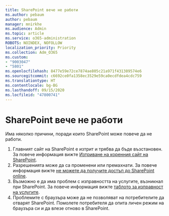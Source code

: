 ```yaml
---
title: SharePoint вече не работи
ms.author: pebaum
author: pebaum
manager: mnirkhe
ms.audience: Admin
ms.topic: article
ms.service: o365-administration
ROBOTS: NOINDEX, NOFOLLOW
localization_priority: Priority
ms.collection: Adm_O365
ms.custom:
- "9003047"
- "5801"
ms.openlocfilehash: 8477e59e72ce7874ae805c21a971f431389574e6
ms.sourcegitcommit: c6692ce0fa1358ec3529e59ca0ecdfdea4cdc759
ms.translationtype: HT
ms.contentlocale: bg-BG
ms.lasthandoff: 09/15/2020
ms.locfileid: "47800741"
---
```

# <a name="sharepoint-is-no-longer-working"></a>SharePoint вече не работи

Има няколко причини, поради които SharePoint може повече да не работи.

1. Главният сайт на SharePoint е изтрит и трябва да бъде възстановен. За повече информация вижте [Изтриване на коренния сайт на SharePoint](https://docs.microsoft.com/sharepoint/troubleshoot/sites/url-that-resides-under-root-site-collection-is-broken).
2. Разрешенията може да са променени или премахнати. За повече информация вижте [не можете да получите достъп до SharePoint online](https://docs.microsoft.com/sharepoint/troubleshoot/sharing-and-permissions/sharepoint-online-inaccessible).
3. Възможно е да има проблем с изправността на услугите, възникнал при SharePoint. За повече информация вижте [таблото за изправност на услугите](https://admin.microsoft.com/AdminPortal/Home#/servicehealth).
4. Проблемите с браузъра може да не позволяват на потребителите да отварят SharePoint. Помолете потребителя да опита личен режим на браузъра си и да влезе отново в SharePoint.
